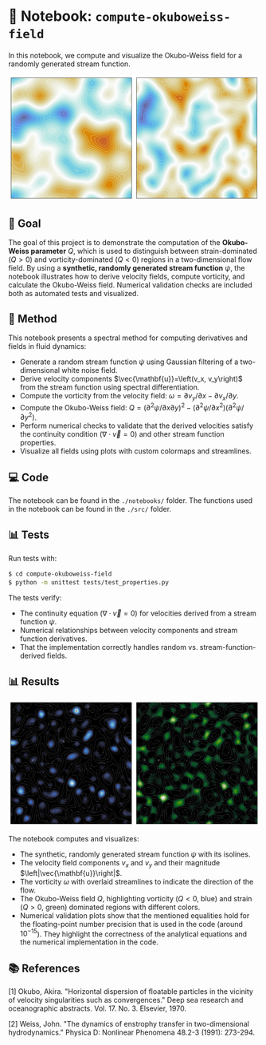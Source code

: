 # 📃 Notebook: `compute-okuboweiss-field`
In this notebook, we compute and visualize the Okubo-Weiss field for a randomly generated stream function.

![example_image](data/example_image.png)

## 🎯 Goal

The goal of this project is to demonstrate the computation of the **Okubo-Weiss parameter** $Q$, which is used to distinguish between strain-dominated ($Q > 0$) and vorticity-dominated ($Q < 0$) regions in a two-dimensional flow field. By using a **synthetic, randomly generated stream function** $\psi$, the notebook illustrates how to derive velocity fields, compute vorticity, and calculate the Okubo-Weiss field. Numerical validation checks are included both as automated tests and visualized.

## 🔧 Method

This notebook presents a spectral method for computing derivatives and fields in fluid dynamics:
- Generate a random stream function $\psi$ using Gaussian filtering of a two-dimensional white noise field.
- Derive velocity components $\vec{\mathbf{u}}=\left(v_x, v_y\right)$ from the stream function using spectral differentiation.
- Compute the vorticity from the velocity field: $\omega = \partial v_y / \partial x - \partial v_x / \partial y$.
- Compute the Okubo-Weiss field: $Q = (\partial^2 \psi / \partial x \partial y)^2 - (\partial^2 \psi / \partial x^2)(\partial^2 \psi / \partial y^2)$.
- Perform numerical checks to validate that the derived velocities satisfy the continuity condition $\left(\nabla \cdot \vec{v}=0\right)$ and other stream function properties.
- Visualize all fields using plots with custom colormaps and streamlines.

## 💻 Code

The notebook can be found in the `./notebooks/` folder. The functions used in the notebook can be found in the `./src/` folder.

## 📊 Tests

Run tests with:
```bash
$ cd compute-okuboweiss-field
$ python -m unittest tests/test_properties.py
```

The tests verify:
- The continuity equation $\left(\nabla \cdot \vec{v}=0\right)$ for velocities derived from a stream function $\psi$.
- Numerical relationships between velocity components and stream function derivatives.
- That the implementation correctly handles random vs. stream-function-derived fields.

## 📊 Results

![example_image2](data/example_image2.png)

The notebook computes and visualizes:
- The synthetic, randomly generated stream function $\psi$ with its isolines.
- The velocity field components $v_x$ and $v_y$ and their magnitude $\left|\vec{\mathbf{u}}\right|$.
- The vorticity $\omega$ with overlaid streamlines to indicate the direction of the flow.
- The Okubo-Weiss field $Q$, highlighting vorticity ($Q < 0$, blue) and strain ($Q > 0$, green) dominated regions with different colors.
- Numerical validation plots show that the mentioned equalities hold for the floating-point number precision that is used in the code (around $10^{-15}$). They highlight the correctness of the analytical equations and the numerical implementation in the code.

## 📚 References

[1] Okubo, Akira. "Horizontal dispersion of floatable particles in the vicinity of velocity singularities such as convergences." Deep sea research and oceanographic abstracts. Vol. 17. No. 3. Elsevier, 1970.

[2] Weiss, John. "The dynamics of enstrophy transfer in two-dimensional hydrodynamics." Physica D: Nonlinear Phenomena 48.2-3 (1991): 273-294.